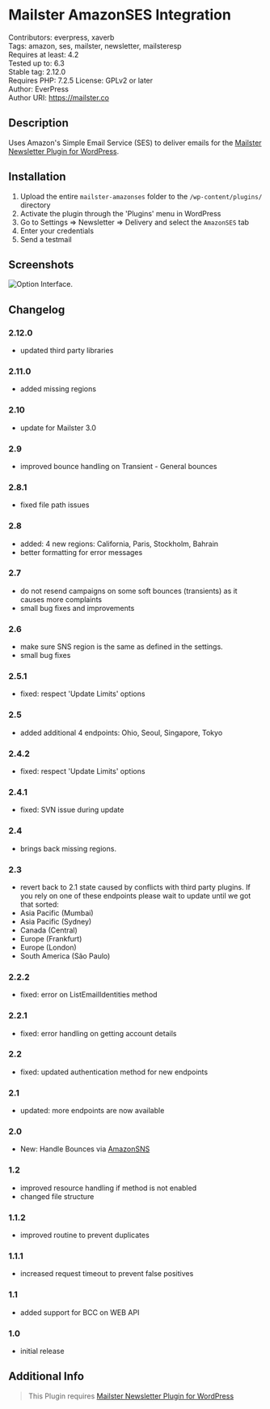 # Mailster AmazonSES Integration

Contributors: everpress, xaverb  
Tags: amazon, ses, mailster, newsletter, mailsteresp  
Requires at least: 4.2  
Tested up to: 6.3  
Stable tag: 2.12.0  
Requires PHP: 7.2.5
License: GPLv2 or later  
Author: EverPress  
Author URI: https://mailster.co

## Description

Uses Amazon's Simple Email Service (SES) to deliver emails for the [Mailster Newsletter Plugin for WordPress](https://mailster.co/?utm_campaign=wporg&utm_source=wordpress.org&utm_medium=readme&utm_term=AmazonSES).

## Installation

1. Upload the entire `mailster-amazonses` folder to the `/wp-content/plugins/` directory
2. Activate the plugin through the 'Plugins' menu in WordPress
3. Go to Settings => Newsletter => Delivery and select the `AmazonSES` tab
4. Enter your credentials
5. Send a testmail

## Screenshots

![Option Interface.](https://ps.w.org/mailster-amazonses/assets/screenshot-1.png)

## Changelog

### 2.12.0

- updated third party libraries

### 2.11.0

- added missing regions

### 2.10

- update for Mailster 3.0

### 2.9

- improved bounce handling on Transient - General bounces

### 2.8.1

- fixed file path issues

### 2.8

- added: 4 new regions: California, Paris, Stockholm, Bahrain
- better formatting for error messages

### 2.7

- do not resend campaigns on some soft bounces (transients) as it causes more complaints
- small bug fixes and improvements

### 2.6

- make sure SNS region is the same as defined in the settings.
- small bug fixes

### 2.5.1

- fixed: respect 'Update Limits' options

### 2.5

- added additional 4 endpoints: Ohio, Seoul, Singapore, Tokyo

### 2.4.2

- fixed: respect 'Update Limits' options

### 2.4.1

- fixed: SVN issue during update

### 2.4

- brings back missing regions.

### 2.3

- revert back to 2.1 state caused by conflicts with third party plugins. If you rely on one of these endpoints please wait to update until we got that sorted:
- Asia Pacific (Mumbai)
- Asia Pacific (Sydney)
- Canada (Central)
- Europe (Frankfurt)
- Europe (London)
- South America (São Paulo)

### 2.2.2

- fixed: error on ListEmailIdentities method

### 2.2.1

- fixed: error handling on getting account details

### 2.2

- fixed: updated authentication method for new endpoints

### 2.1

- updated: more endpoints are now available

### 2.0

- New: Handle Bounces via [AmazonSNS](https://kb.mailster.co/handling-bounces-with-amazonsns/?utm_campaign=wporg&utm_source=AmazonSES+integration+for+Mailster&utm_medium=readme)

### 1.2

- improved resource handling if method is not enabled
- changed file structure

### 1.1.2

- improved routine to prevent duplicates

### 1.1.1

- increased request timeout to prevent false positives

### 1.1

- added support for BCC on WEB API

### 1.0

- initial release

## Additional Info

> This Plugin requires [Mailster Newsletter Plugin for WordPress](https://mailster.co/?utm_campaign=wporg&utm_source=wordpress.org&utm_medium=readme&utm_term=AmazonSES)
